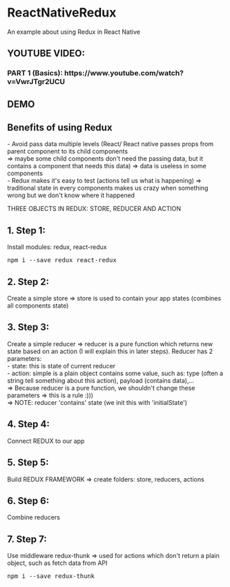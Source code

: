 # ReactNativeRedux
An example about using Redux in React Native

<h2>YOUTUBE VIDEO:</h2>
<h3>PART 1 (Basics): https://www.youtube.com/watch?v=VwrJTgr2UCU</h3>
<h2>DEMO</h2>

<h2>Benefits of using Redux</h2>
- Avoid pass data multiple levels (React/ React native passes props from parent component to its child components<br>
=> maybe some child components don't need the passing data, but it contains a component that needs this data) => data is useless in some components<br>
- Redux makes it's easy to test (actions tell us what is happening) => traditional state in every components makes us crazy when something wrong but we don't know where it happened<br>

THREE OBJECTS IN REDUX: STORE, REDUCER AND ACTION<br>

<h2>1. Step 1:</h2> Install modules: redux, react-redux<br>
<pre>
npm i --save redux react-redux
</pre>
<h2>2. Step 2:</h2> Create a simple store => store is used to contain your app states (combines all components state)<br>
<h2>3. Step 3:</h2> Create a simple reducer => reducer is a pure function which returns new state based on an action (I will explain this in later steps). Reducer has 2 parameters:<br>
- state: this is state of current reducer<br>
- action: simple is a plain object contains some value, such as: type (often a string tell something about this action), payload (contains data),...<br>
=> Because reducer is a pure function, we shouldn't change these parameters => this is a rule :)))<br>
=> NOTE: reducer 'contains' state (we init this with 'initialState')<br>
<h2>4. Step 4:</h2> Connect REDUX to our app<br>
<h2>5. Step 5:</h2> Build REDUX FRAMEWORK => create folders: store, reducers, actions<br>
<h2>6. Step 6:</h2> Combine reducers<br>
<h2>7. Step 7:</h2> Use middleware redux-thunk => used for actions which don't return a plain object, such as fetch
data from API<br>
<pre>
npm i --save redux-thunk
</pre>
